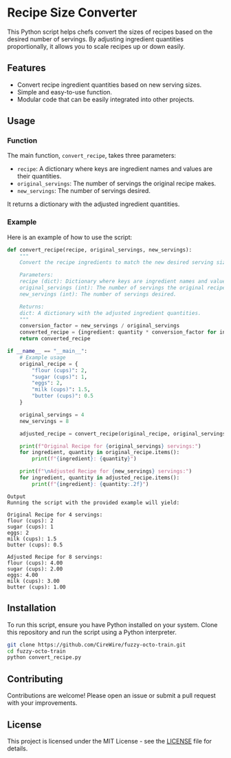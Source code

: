 # Recipe Size Converter

This Python script helps chefs convert the sizes of recipes based on the desired number of servings. By adjusting ingredient quantities proportionally, it allows you to scale recipes up or down easily.

## Features

- Convert recipe ingredient quantities based on new serving sizes.
- Simple and easy-to-use function.
- Modular code that can be easily integrated into other projects.

## Usage

### Function

The main function, `convert_recipe`, takes three parameters:
- `recipe`: A dictionary where keys are ingredient names and values are their quantities.
- `original_servings`: The number of servings the original recipe makes.
- `new_servings`: The number of servings desired.

It returns a dictionary with the adjusted ingredient quantities.

### Example

Here is an example of how to use the script:

```python
def convert_recipe(recipe, original_servings, new_servings):
    """
    Convert the recipe ingredients to match the new desired serving size.

    Parameters:
    recipe (dict): Dictionary where keys are ingredient names and values are quantities.
    original_servings (int): The number of servings the original recipe makes.
    new_servings (int): The number of servings desired.

    Returns:
    dict: A dictionary with the adjusted ingredient quantities.
    """
    conversion_factor = new_servings / original_servings
    converted_recipe = {ingredient: quantity * conversion_factor for ingredient, quantity in recipe.items()}
    return converted_recipe

if __name__ == "__main__":
    # Example usage
    original_recipe = {
        "flour (cups)": 2,
        "sugar (cups)": 1,
        "eggs": 2,
        "milk (cups)": 1.5,
        "butter (cups)": 0.5
    }

    original_servings = 4
    new_servings = 8

    adjusted_recipe = convert_recipe(original_recipe, original_servings, new_servings)

    print(f"Original Recipe for {original_servings} servings:")
    for ingredient, quantity in original_recipe.items():
        print(f"{ingredient}: {quantity}")

    print(f"\nAdjusted Recipe for {new_servings} servings:")
    for ingredient, quantity in adjusted_recipe.items():
        print(f"{ingredient}: {quantity:.2f}")
```
```
Output
Running the script with the provided example will yield:

Original Recipe for 4 servings:
flour (cups): 2
sugar (cups): 1
eggs: 2
milk (cups): 1.5
butter (cups): 0.5

Adjusted Recipe for 8 servings:
flour (cups): 4.00
sugar (cups): 2.00
eggs: 4.00
milk (cups): 3.00
butter (cups): 1.00
```

## Installation
To run this script, ensure you have Python installed on your system. Clone this repository and run the script using a Python interpreter.

```sh
git clone https://github.com/CireWire/fuzzy-octo-train.git
cd fuzzy-octo-train
python convert_recipe.py
```

## Contributing
Contributions are welcome! Please open an issue or submit a pull request with your improvements.

## License

This project is licensed under the MIT License - see the [LICENSE](LICENSE) file for details.
